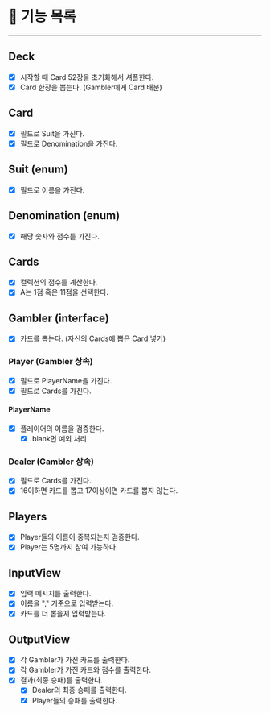 # 🐰 기능 목록

<hr>

## Deck

- [X] 시작할 때 Card 52장을 초기화해서 셔플한다.
- [X] Card 한장을 뽑는다. (Gambler에게 Card 배분)

## Card

- [X] 필드로 Suit을 가진다.
- [X] 필드로 Denomination을 가진다.

## Suit (enum)

- [X] 필드로 이름을 가진다.

## Denomination (enum)

- [X] 해당 숫자와 점수를 가진다.

## Cards

- [X] 컬렉션의 점수를 계산한다.
- [X] A는 1점 혹은 11점을 선택한다.

## Gambler (interface)

- [X] 카드를 뽑는다. (자신의 Cards에 뽑은 Card 넣기)

### Player (Gambler 상속)

- [X] 필드로 PlayerName을 가진다.
- [X] 필드로 Cards를 가진다.

#### PlayerName
 
- [X] 플레이어의 이름을 검증한다.
  - [X] blank면 예외 처리

### Dealer (Gambler 상속) 

- [X] 필드로 Cards를 가진다.
- [X] 16이하면 카드를 뽑고 17이상이면 카드를 뽑지 않는다.

## Players

- [X] Player들의 이름이 중복되는지 검증한다.  
- [X] Player는 5명까지 참여 가능하다.

## InputView 

- [X] 입력 메시지를 출력한다.
- [X] 이름을 "," 기준으로 입력받는다.
- [X] 카드를 더 뽑을지 입력받는다.

## OutputView

- [X] 각 Gambler가 가진 카드를 출력한다.
- [X] 각 Gambler가 가진 카드와 점수를 출력한다.
- [X] 결과(최종 승패)를 출력한다.
  - [X] Dealer의 최종 승패를 출력한다.
  - [X] Player들의 승패를 출력한다.
